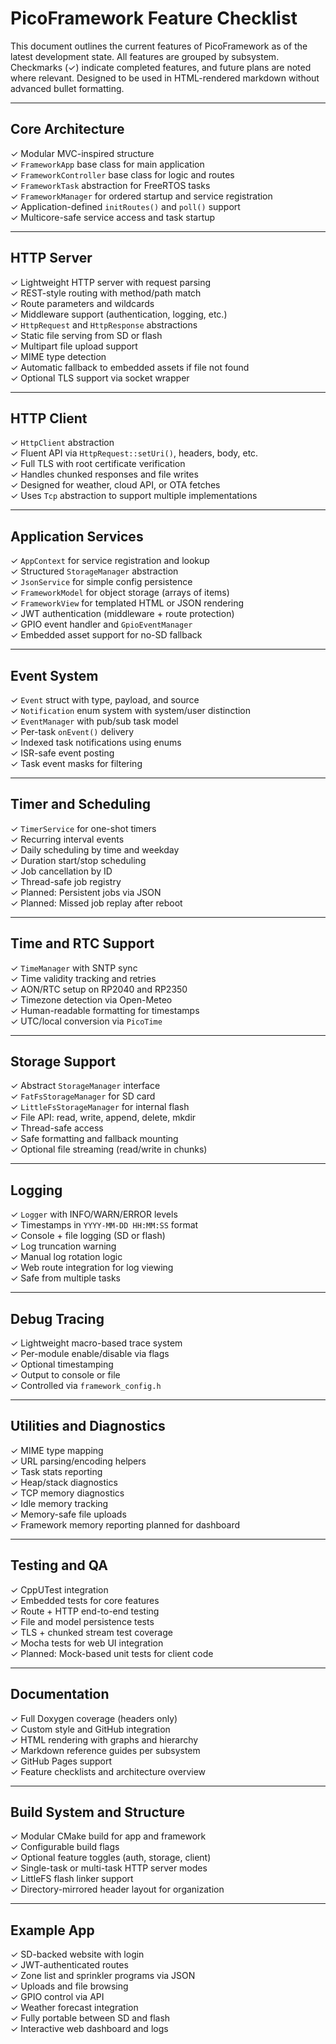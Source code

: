 
# PicoFramework Feature Checklist

This document outlines the current features of PicoFramework as of the latest development state. All features are grouped by subsystem. Checkmarks (✓) indicate completed features, and future plans are noted where relevant. Designed to be used in HTML-rendered markdown without advanced bullet formatting.

---

## Core Architecture

✓ Modular MVC-inspired structure  
✓ `FrameworkApp` base class for main application  
✓ `FrameworkController` base class for logic and routes  
✓ `FrameworkTask` abstraction for FreeRTOS tasks  
✓ `FrameworkManager` for ordered startup and service registration  
✓ Application-defined `initRoutes()` and `poll()` support  
✓ Multicore-safe service access and task startup

---

## HTTP Server

✓ Lightweight HTTP server with request parsing  
✓ REST-style routing with method/path match  
✓ Route parameters and wildcards  
✓ Middleware support (authentication, logging, etc.)  
✓ `HttpRequest` and `HttpResponse` abstractions  
✓ Static file serving from SD or flash  
✓ Multipart file upload support  
✓ MIME type detection  
✓ Automatic fallback to embedded assets if file not found  
✓ Optional TLS support via socket wrapper

---

## HTTP Client

✓ `HttpClient` abstraction  
✓ Fluent API via `HttpRequest::setUri()`, headers, body, etc.  
✓ Full TLS with root certificate verification  
✓ Handles chunked responses and file writes  
✓ Designed for weather, cloud API, or OTA fetches  
✓ Uses `Tcp` abstraction to support multiple implementations

---

## Application Services

✓ `AppContext` for service registration and lookup  
✓ Structured `StorageManager` abstraction  
✓ `JsonService` for simple config persistence  
✓ `FrameworkModel` for object storage (arrays of items)  
✓ `FrameworkView` for templated HTML or JSON rendering  
✓ JWT authentication (middleware + route protection)  
✓ GPIO event handler and `GpioEventManager`  
✓ Embedded asset support for no-SD fallback

---

## Event System

✓ `Event` struct with type, payload, and source  
✓ `Notification` enum system with system/user distinction  
✓ `EventManager` with pub/sub task model  
✓ Per-task `onEvent()` delivery  
✓ Indexed task notifications using enums  
✓ ISR-safe event posting  
✓ Task event masks for filtering

---

## Timer and Scheduling

✓ `TimerService` for one-shot timers  
✓ Recurring interval events  
✓ Daily scheduling by time and weekday  
✓ Duration start/stop scheduling  
✓ Job cancellation by ID  
✓ Thread-safe job registry  
✓ Planned: Persistent jobs via JSON  
✓ Planned: Missed job replay after reboot

---

## Time and RTC Support

✓ `TimeManager` with SNTP sync  
✓ Time validity tracking and retries  
✓ AON/RTC setup on RP2040 and RP2350  
✓ Timezone detection via Open-Meteo  
✓ Human-readable formatting for timestamps  
✓ UTC/local conversion via `PicoTime`

---

## Storage Support

✓ Abstract `StorageManager` interface  
✓ `FatFsStorageManager` for SD card  
✓ `LittleFsStorageManager` for internal flash  
✓ File API: read, write, append, delete, mkdir  
✓ Thread-safe access  
✓ Safe formatting and fallback mounting  
✓ Optional file streaming (read/write in chunks)

---

## Logging

✓ `Logger` with INFO/WARN/ERROR levels  
✓ Timestamps in `YYYY-MM-DD HH:MM:SS` format  
✓ Console + file logging (SD or flash)  
✓ Log truncation warning  
✓ Manual log rotation logic  
✓ Web route integration for log viewing  
✓ Safe from multiple tasks

---

## Debug Tracing

✓ Lightweight macro-based trace system  
✓ Per-module enable/disable via flags  
✓ Optional timestamping  
✓ Output to console or file  
✓ Controlled via `framework_config.h`

---

## Utilities and Diagnostics

✓ MIME type mapping  
✓ URL parsing/encoding helpers  
✓ Task stats reporting  
✓ Heap/stack diagnostics  
✓ TCP memory diagnostics  
✓ Idle memory tracking  
✓ Memory-safe file uploads  
✓ Framework memory reporting planned for dashboard

---

## Testing and QA

✓ CppUTest integration  
✓ Embedded tests for core features  
✓ Route + HTTP end-to-end testing  
✓ File and model persistence tests  
✓ TLS + chunked stream test coverage  
✓ Mocha tests for web UI integration  
✓ Planned: Mock-based unit tests for client code

---

## Documentation

✓ Full Doxygen coverage (headers only)  
✓ Custom style and GitHub integration  
✓ HTML rendering with graphs and hierarchy  
✓ Markdown reference guides per subsystem  
✓ GitHub Pages support  
✓ Feature checklists and architecture overview

---

## Build System and Structure

✓ Modular CMake build for app and framework  
✓ Configurable build flags  
✓ Optional feature toggles (auth, storage, client)  
✓ Single-task or multi-task HTTP server modes  
✓ LittleFS flash linker support  
✓ Directory-mirrored header layout for organization

---

## Example App

✓ SD-backed website with login  
✓ JWT-authenticated routes  
✓ Zone list and sprinkler programs via JSON  
✓ Uploads and file browsing  
✓ GPIO control via API  
✓ Weather forecast integration  
✓ Fully portable between SD and flash  
✓ Interactive web dashboard and logs  
